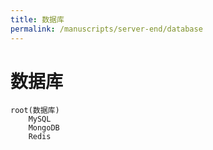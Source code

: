 ```yaml
---
title: 数据库
permalink: /manuscripts/server-end/database
---
```


# 数据库

```mindmap
root(数据库)
    MySQL
    MongoDB
    Redis
```
